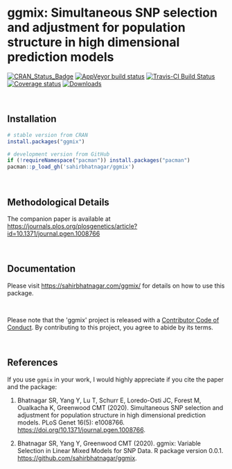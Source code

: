 # ggmix: Simultaneous SNP selection and adjustment for population structure in high dimensional prediction models

<!-- badges: start -->
[![CRAN_Status_Badge](http://www.r-pkg.org/badges/version/ggmix)](https://cran.r-project.org/package=ggmix)
[![AppVeyor build status](https://ci.appveyor.com/api/projects/status/github/sahirbhatnagar/ggmix?branch=master&svg=true)](https://ci.appveyor.com/project/sahirbhatnagar/ggmix)
[![Travis-CI Build Status](https://travis-ci.org/sahirbhatnagar/ggmix.svg?branch=master)](https://travis-ci.org/sahirbhatnagar/ggmix)
[![Coverage status](https://codecov.io/gh/sahirbhatnagar/ggmix/branch/master/graph/badge.svg)](https://codecov.io/github/sahirbhatnagar/ggmix?branch=master)
[![Downloads](http://cranlogs.r-pkg.org/badges/grand-total/ggmix?color=green)](http://www.r-pkg.org/pkg/ggmix)
  <!-- badges: end -->

<br>

## Installation

```r
# stable version from CRAN
install.packages("ggmix")

# development version from GitHub
if (!requireNamespace("pacman")) install.packages("pacman")
pacman::p_load_gh('sahirbhatnagar/ggmix')
```


<br>

## Methodological Details

The companion paper is available at https://journals.plos.org/plosgenetics/article?id=10.1371/journal.pgen.1008766

<br>

## Documentation

Please visit https://sahirbhatnagar.com/ggmix/ for details on how to use this package.   

<br>

Please note that the 'ggmix' project is released with a [Contributor Code of Conduct](https://sahirbhatnagar.com/ggmix/CODE_OF_CONDUCT.html). By contributing to this project, you agree to abide by its terms.

<br>

## References

If you use `ggmix` in your work, I would highly appreciate if you cite the paper and the package:

1. Bhatnagar SR, Yang Y, Lu T, Schurr E, Loredo-Osti JC, Forest M, Oualkacha K, Greenwood CMT (2020). Simultaneous SNP selection and adjustment for population structure in high dimensional prediction models. PLoS Genet 16(5): e1008766. https://doi.org/10.1371/journal.pgen.1008766.

2. Bhatnagar SR, Yang Y, Greenwood CMT (2020). ggmix: Variable Selection in Linear Mixed Models for SNP Data. R package version 0.0.1. https://github.com/sahirbhatnagar/ggmix.

